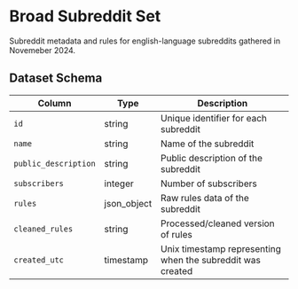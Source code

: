 # Broad Subreddit Set

Subreddit metadata and rules for english-language subreddits gathered in Novemeber 2024.

## Dataset Schema

| Column | Type | Description |
|--------|------|-------------|
| `id` | string | Unique identifier for each subreddit |
| `name` | string | Name of the subreddit |
| `public_description` | string | Public description of the subreddit |
| `subscribers` | integer | Number of subscribers |
| `rules` | json_object | Raw rules data of the subreddit |
| `cleaned_rules` | string | Processed/cleaned version of rules |
| `created_utc` | timestamp | Unix timestamp representing when the subreddit was created |
